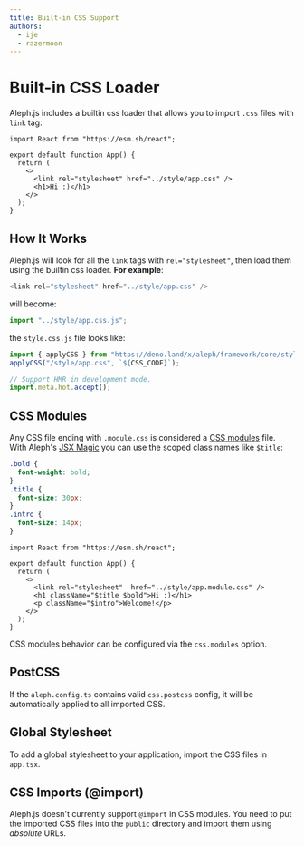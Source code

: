 ```yaml
---
title: Built-in CSS Support
authors:
  - ije
  - razermoon
---
```


# Built-in CSS Loader

Aleph.js includes a builtin css loader that allows you to import `.css` files with `link` tag:

```tsx
import React from "https://esm.sh/react";

export default function App() {
  return (
    <>
      <link rel="stylesheet" href="../style/app.css" />
      <h1>Hi :)</h1>
    </>
  );
}
```

## How It Works

Aleph.js will look for all the `link` tags with `rel="stylesheet"`, then load them using the builtin css loader. **For example**:

```javascript
<link rel="stylesheet" href="../style/app.css" />
```

will become:

```javascript
import "../style/app.css.js";
```

the `style.css.js` file looks like:

```javascript
import { applyCSS } from "https://deno.land/x/aleph/framework/core/style.ts";
applyCSS("/style/app.css", `${CSS_CODE}`);

// Support HMR in development mode.
import.meta.hot.accept();
```

## CSS Modules

Any CSS file ending with `.module.css` is considered a [CSS modules](https://github.com/css-modules/css-modules) file. With Aleph's [JSX Magic](/docs/advanced-features/jsx-magic) you can use the scoped class names like `$title`:

```css
.bold {
  font-weight: bold;
}
.title {
  font-size: 30px;
}
.intro {
  font-size: 14px;
}
```

```tsx
import React from "https://esm.sh/react";

export default function App() {
  return (
    <>
      <link rel="stylesheet"  href="../style/app.module.css" />
      <h1 className="$title $bold">Hi :)</h1>
      <p className="$intro">Welcome!</p>
    </>
  );
}
```

CSS modules behavior can be configured via the `css.modules` option.

## PostCSS

If the `aleph.config.ts` contains valid `css.postcss` config, it will be automatically applied to all imported CSS.

## Global Stylesheet

To add a global stylesheet to your application, import the CSS files in `app.tsx`.

## CSS Imports (@import)

Aleph.js doesn't currently support `@import` in CSS modules. You need to put the imported CSS files into the `public` directory and import them using _absolute_ URLs.

